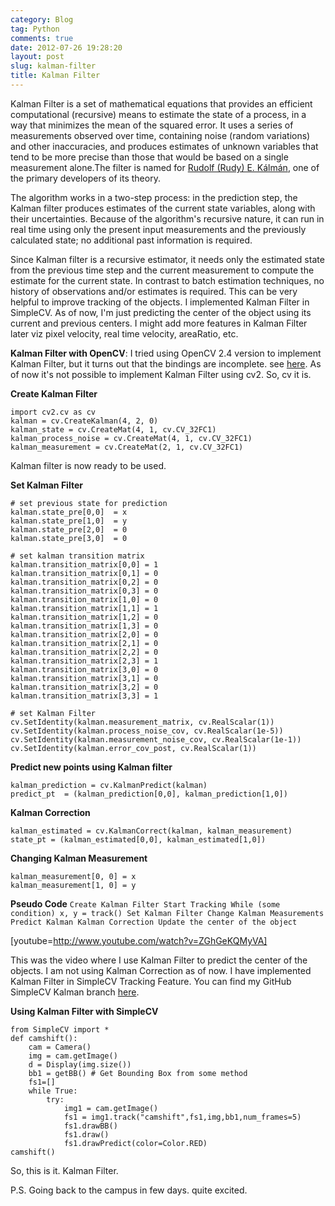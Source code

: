 ```yaml
---
category: Blog
tag: Python
comments: true
date: 2012-07-26 19:28:20
layout: post
slug: kalman-filter
title: Kalman Filter
---
```


Kalman Filter is a set of mathematical equations that provides an efficient computational (recursive) means to estimate the state of a process, in a way that minimizes the mean of the squared error. It uses a series of measurements observed over time, containing noise (random variations) and other inaccuracies, and produces estimates of unknown variables that tend to be more precise than those that would be based on a single measurement alone.The filter is named for [Rudolf (Rudy) E. Kálmán](http://en.wikipedia.org/wiki/Rudolf_E._K%C3%A1lm%C3%A1n), one of the primary developers of its theory.

The algorithm works in a two-step process: in the prediction step, the Kalman filter produces estimates of the current state variables, along with their uncertainties. Because of the algorithm's recursive nature, it can run in real time using only the present input measurements and the previously calculated state; no additional past information is required.

Since Kalman filter is a recursive estimator, it needs only the estimated state from the previous time step and the current measurement to compute the estimate for the current state. In contrast to batch estimation techniques, no history of observations and/or estimates is required. This can be very helpful to improve tracking of the objects. I implemented Kalman Filter in SimpleCV. As of now, I'm just predicting the center of the object using its current and previous centers. I might add more features in Kalman Filter later viz pixel velocity, real time velocity, areaRatio, etc.

**Kalman Filter with OpenCV**:
I tried using OpenCV 2.4 version to implement Kalman Filter, but it turns out that the bindings are incomplete. see [here](http://answers.opencv.org/question/182/assertion-error-in-kalman-filter-python-opencv-240/). As of now it's not possible to implement Kalman Filter using cv2. So, cv it is.

**Create Kalman Filter**

    
    import cv2.cv as cv
    kalman = cv.CreateKalman(4, 2, 0)
    kalman_state = cv.CreateMat(4, 1, cv.CV_32FC1)
    kalman_process_noise = cv.CreateMat(4, 1, cv.CV_32FC1)
    kalman_measurement = cv.CreateMat(2, 1, cv.CV_32FC1)




Kalman filter is now ready to be used.

**Set Kalman Filter**
    
    # set previous state for prediction
    kalman.state_pre[0,0]  = x
    kalman.state_pre[1,0]  = y
    kalman.state_pre[2,0]  = 0
    kalman.state_pre[3,0]  = 0
    
    # set kalman transition matrix
    kalman.transition_matrix[0,0] = 1
    kalman.transition_matrix[0,1] = 0
    kalman.transition_matrix[0,2] = 0
    kalman.transition_matrix[0,3] = 0
    kalman.transition_matrix[1,0] = 0
    kalman.transition_matrix[1,1] = 1
    kalman.transition_matrix[1,2] = 0
    kalman.transition_matrix[1,3] = 0
    kalman.transition_matrix[2,0] = 0
    kalman.transition_matrix[2,1] = 0
    kalman.transition_matrix[2,2] = 0
    kalman.transition_matrix[2,3] = 1
    kalman.transition_matrix[3,0] = 0
    kalman.transition_matrix[3,1] = 0
    kalman.transition_matrix[3,2] = 0
    kalman.transition_matrix[3,3] = 1
    
    # set Kalman Filter
    cv.SetIdentity(kalman.measurement_matrix, cv.RealScalar(1))
    cv.SetIdentity(kalman.process_noise_cov, cv.RealScalar(1e-5))
    cv.SetIdentity(kalman.measurement_noise_cov, cv.RealScalar(1e-1))
    cv.SetIdentity(kalman.error_cov_post, cv.RealScalar(1))




**Predict new points using Kalman filter**
    
    kalman_prediction = cv.KalmanPredict(kalman)
    predict_pt  = (kalman_prediction[0,0], kalman_prediction[1,0])




**Kalman Correction**
    
    kalman_estimated = cv.KalmanCorrect(kalman, kalman_measurement)
    state_pt = (kalman_estimated[0,0], kalman_estimated[1,0])




**Changing Kalman Measurement**
    
    kalman_measurement[0, 0] = x
    kalman_measurement[1, 0] = y




**Pseudo Code**
`Create Kalman Filter
Start Tracking
While (some condition)
x, y = track()
Set Kalman Filter
Change Kalman Measurements
Predict Kalman
Kalman Correction
Update the center of the object
`

[youtube=http://www.youtube.com/watch?v=ZGhGeKQMyVA]

This was the video where I use Kalman Filter to predict the center of the objects. I am not using Kalman Correction as of now. I have implemented Kalman Filter in SimpleCV Tracking Feature. You can find my GitHub SimpleCV Kalman branch [here](https://github.com/jayrambhia/SimpleCV/tree/kalman_filter).

**Using Kalman Filter with SimpleCV**
    
    from SimpleCV import *
    def camshift():
        cam = Camera()
        img = cam.getImage()
        d = Display(img.size())
        bb1 = getBB() # Get Bounding Box from some method
        fs1=[]
        while True:
            try:
                img1 = cam.getImage()
                fs1 = img1.track("camshift",fs1,img,bb1,num_frames=5)
                fs1.drawBB()
                fs1.draw()
                fs1.drawPredict(color=Color.RED)
    camshift()



So, this is it. Kalman Filter.

P.S. Going back to the campus in few days. quite excited.
